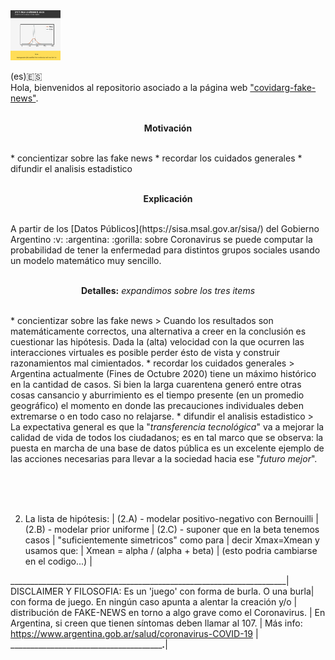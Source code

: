 <img width=80, height=80, src="readme-static.png">

(es):es:<br>
Hola, bienvenidos al repositorio asociado a la página web ["covidarg-fake-news"](https://covidarg-fake-news.herokuapp.com/).<br>

<p align="center">
<br>
<b>Motivación</b></p>
<br>
* concientizar sobre las fake news
* recordar los cuidados generales
* difundir el analisis estadistico
<br>


<p align="center">
<br>
<b>Explicación</b></p>
<br>
A partir de los [Datos Públicos](https://sisa.msal.gov.ar/sisa/) del Gobierno Argentino :v: :argentina: :gorilla: sobre Coronavirus se puede computar la probabilidad de tener la enfermedad para distintos grupos sociales usando un modelo matemático muy sencillo. 
<br>


<p align="center">
<br>
 <b>Detalles:</b> <i>expandimos sobre los tres items</i></p>
<br>
* concientizar sobre las fake news
> Cuando los resultados son matemáticamente correctos, una alternativa a creer en la conclusión es cuestionar las hipótesis. Dada la (alta) velocidad con la que ocurren las interacciones virtuales es posible perder ésto de vista y construir razonamientos mal cimientados.   
* recordar los cuidados generales
> Argentina actualmente (Fines de Octubre 2020) tiene un máximo histórico en la cantidad de casos. Si bien la larga cuarentena generó entre otras cosas cansancio y aburrimiento es el tiempo presente (en un promedio geográfico) el momento en donde las precauciones individuales deben extremarse o en todo caso no relajarse.  
* difundir el analisis estadistico
> La expectativa general es que la "<i>transferencia tecnológica</i>" va a mejorar la calidad de vida de todos los ciudadanos; es en tal marco que se observa: la puesta en marcha de una base de datos pública es un excelente ejemplo de las acciones necesarias para llevar a la sociedad hacia ese "<i>futuro mejor</i>". 
<br>


<br><br><br>


 2. La lista de hipótesis:                                           |
    (2.A) - modelar positivo-negativo con Bernouilli                 |   
    (2.B) - modelar prior uniforme                                   |
    (2.C) - suponer que en la beta tenemos casos                     |
            "suficientemente simetricos" como para                   |
            decir Xmax=Xmean y usamos que:                           |
              Xmean = alpha / (alpha + beta)                         |
            (esto podria cambiarse en el codigo...)                  |

_____________________________________________________________________| 
DISCLAIMER Y FILOSOFIA: Es un 'juego' con forma de burla. O una burla|
con forma de juego. En ningún caso apunta a alentar la creación y/o  |
distribución de FAKE-NEWS en torno a algo grave como el Coronavirus. |
En Argentina, si creen que tienen síntomas deben llamar al 107.      |
Más info: https://www.argentina.gob.ar/salud/coronavirus-COVID-19    |
_____________________________________________________._______________|
